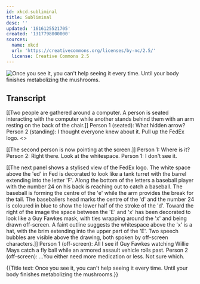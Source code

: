 ```yaml
---
id: xkcd.subliminal
title: Subliminal
desc: ''
updated: '1616125521705'
created: '1317798000000'
sources:
  name: xkcd
  url: 'https://creativecommons.org/licenses/by-nc/2.5/'
  license: Creative Commons 2.5
---
```

![Once you see it, you can't help seeing it every time. Until your body finishes metabolizing the mushrooms.](https://imgs.xkcd.com/comics/subliminal.png)

## Transcript
[[Two people are gathered around a computer. A person is seated interacting with the computer while another stands behind them with an arm resting on the back of the chair.]]
Person 1 (seated): What hidden arrow?
Person 2 (standing): I thought everyone knew about it. Pull up the FedEx logo.
<<Click>>

[[The second person is now pointing at the screen.]]
Person 1: Where is it?
Person 2: Right there. Look at the whitespace.
Person 1: I don't see it.

[[The next panel shows a stylised view of the FedEx logo. The white space above the 'ed' in Fed is decorated to look like a tank turret with the barrel extending into the letter 'F'. Along the bottom of the letters a baseball player with the number 24 on his back is reaching out to catch a baseball. The baseball is forming the centre of the 'e' while the arm provides the break for the tail. The baseballers head marks the centre of the 'd' and the number 24 is coloured in blue to show the lower half of the stroke of the 'd'. Toward the right of the image the space between the 'E' and 'x' has been decorated to look like a Guy Fawkes mask, with ties wrapping around the 'x' and being drawn off-screen. A faint outline suggests the whitespace above the 'x' is a hat, with the brim extending into the upper part of the 'E'. Two speech bubbles are visible above the drawing, both spoken by off-screen characters.]]
Person 1 (off-screen): All I see if Guy Fawkes watching Willie Mays catch a fly ball while an armored assault vehicle rolls past.
Person 2 (off-screen): ...You either need more medication or less. Not sure which.

{{Title text: Once you see it, you can't help seeing it every time. Until your body finishes metabolizing the mushrooms.}}
